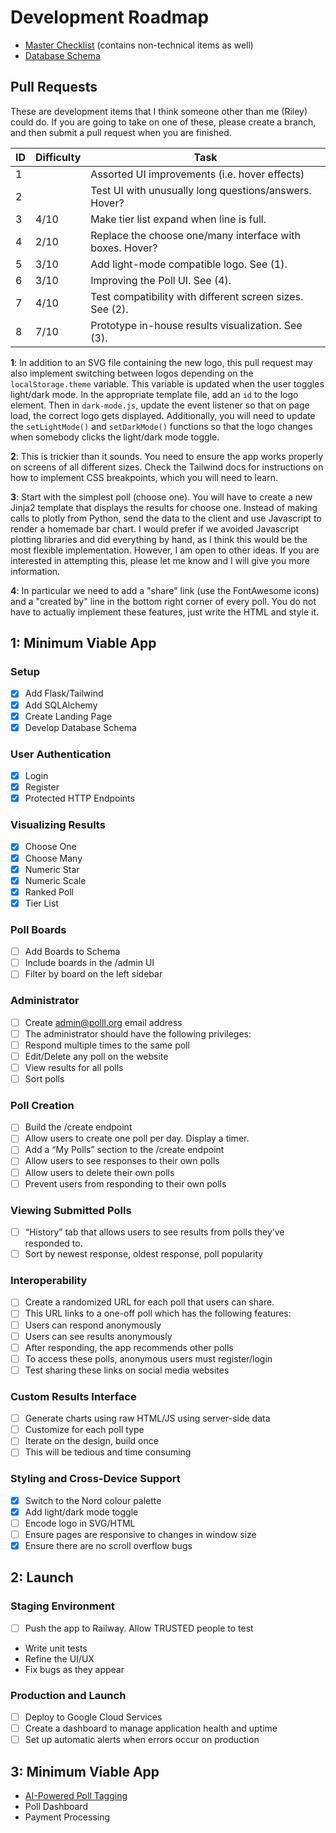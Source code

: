 # Development Roadmap

- [Master Checklist](https://docs.google.com/spreadsheets/d/1_l05MRtndCjIhHvqixORiueiIIFqz9E6iD2b9xADoRE/edit?usp=sharing) (contains non-technical items as well)
- [Database Schema](https://drive.google.com/file/d/1miwHyiKxAsvqpu6lSzgJPm7c2lLgoC4g/view?usp=drive_link)

## Pull Requests

These are development items that I think someone other than me (Riley) could do. If you are going to take on one of these, please create a branch, and then submit a pull request when you are finished.

| ID | Difficulty | Task                                                     |
|----| ---------- | -------------------------------------------------------- |
| 1  |            | Assorted UI improvements (i.e. hover effects)            |
| 2  |            | Test UI with unusually long questions/answers. Hover?    |
| 3  | 4/10       | Make tier list expand when line is full.                 |
| 4  | 2/10       | Replace the choose one/many interface with boxes. Hover? |
| 5  | 3/10       | Add light-mode compatible logo. See (1).                 |
| 6  | 3/10       | Improving the Poll UI. See (4).                          |
| 7  | 4/10       | Test compatibility with different screen sizes. See (2). |
| 8  | 7/10       | Prototype in-house results visualization. See (3).       |

**1**: In addition to an SVG file containing the new logo, this pull request may also implement switching between logos depending on the `localStorage.theme` variable. This variable is updated when the user toggles light/dark mode. In the appropriate template file, add an `id` to the logo element. Then in `dark-mode.js`, update the event listener so that on page load, the correct logo gets displayed. Additionally, you will need to update the `setLightMode()` and `setDarkMode()` functions so that the logo changes when somebody clicks the light/dark mode toggle.

**2**: This is trickier than it sounds. You need to ensure the app works properly on screens of all different sizes. Check the Tailwind docs for instructions on how to implement CSS breakpoints, which you will need to learn.

**3**: Start with the simplest poll (choose one). You will have to create a new Jinja2 template that displays the results for choose one. Instead of making calls to plotly from Python, send the data to the client and use Javascript to render a homemade bar chart. I would prefer if we avoided Javascript plotting libraries and did everything by hand, as I think this would be the most flexible implementation. However, I am open to other ideas. If you are interested in attempting this, please let me know and I will give you more information.

**4**: In particular we need to add a "share" link (use the FontAwesome icons) and a "created by" line in the bottom right corner of every poll. You do not have to actually implement these features, just write the HTML and style it.

## 1: Minimum Viable App

### Setup

- [x] Add Flask/Tailwind
- [x] Add SQLAlchemy
- [x] Create Landing Page
- [x] Develop Database Schema

### User Authentication

- [x] Login
- [x] Register
- [x] Protected HTTP Endpoints

### Visualizing Results

- [x] Choose One
- [x] Choose Many
- [x] Numeric Star
- [x] Numeric Scale
- [x] Ranked Poll
- [x] Tier List

### Poll Boards

- [ ] Add Boards to Schema
- [ ] Include boards in the /admin UI
- [ ] Filter by board on the left sidebar

### Administrator

- [ ] Create admin@polll.org email address
- [ ] The administrator should have the following privileges:
- [ ] Respond multiple times to the same poll
- [ ] Edit/Delete any poll on the website
- [ ] View results for all polls
- [ ] Sort polls

### Poll Creation

- [ ] Build the /create endpoint
- [ ] Allow users to create one poll per day. Display a timer.
- [ ] Add a “My Polls” section to the /create endpoint
- [ ] Allow users to see responses to their own polls
- [ ] Allow users to delete their own polls
- [ ] Prevent users from responding to their own polls

### Viewing Submitted Polls

- [ ] “History” tab that allows users to see results from polls they’ve responded to.
- [ ] Sort by newest response, oldest response, poll popularity

### Interoperability

- [ ] Create a randomized URL for each poll that users can share.
- [ ] This URL links to a one-off poll which has the following features:
- [ ] Users can respond anonymously
- [ ] Users can see results anonymously
- [ ] After responding, the app recommends other polls
- [ ] To access these polls, anonymous users must register/login
- [ ] Test sharing these links on social media websites

### Custom Results Interface

- [ ] Generate charts using raw HTML/JS using server-side data
- [ ] Customize for each poll type
- [ ] Iterate on the design, build once
- [ ] This will be tedious and time consuming

### Styling and Cross-Device Support

- [x] Switch to the Nord colour palette
- [x] Add light/dark mode toggle
- [ ] Encode logo in SVG/HTML
- [ ] Ensure pages are responsive to changes in window size
- [x] Ensure there are no scroll overflow bugs

## 2: Launch

### Staging Environment

- [ ] Push the app to Railway. Allow TRUSTED people to test
- Write unit tests
- Refine the UI/UX
- Fix bugs as they appear

### Production and Launch

- [ ] Deploy to Google Cloud Services
- [ ] Create a dashboard to manage application health and uptime
- [ ] Set up automatic alerts when errors occur on production

## 3: Minimum Viable App

- [AI-Powered Poll Tagging](https://docs.google.com/document/d/1knJN9BY2EJ27TZhUlEIYxNZZmU6g-eYaLxmL75ShN_U/edit?usp=drive_link)
- Poll Dashboard
- Payment Processing
